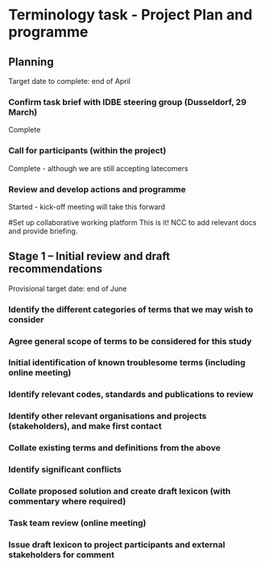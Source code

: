 # Terminology task - Project Plan and programme

## Planning
Target date to complete: end of April

### Confirm task brief with IDBE steering group (Dusseldorf, 29 March)
Complete

### Call for participants (within the project)
Complete - although we are still accepting latecomers

### Review and develop actions and programme
Started - kick-off meeting will take this forward

#Set up collaborative working platform
This is it! NCC to add relevant docs and provide briefing.



## Stage 1 – Initial review and draft recommendations
Provisional target date: end of June

### Identify the different categories of terms that we may wish to consider

### Agree general scope of terms to be considered for this study

### Initial identification of known troublesome terms (including online meeting)

### Identify relevant codes, standards and publications to review

### Identify other relevant organisations and projects (stakeholders), and make first contact

### Collate existing terms and definitions from the above

### Identify significant conflicts

### Collate proposed solution and create draft lexicon (with commentary where required)

### Task team review (online meeting)

### Issue draft lexicon to project participants and external stakeholders for comment 


